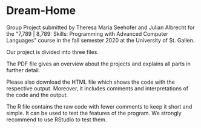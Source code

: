 # Dream-Home

Group Project submitted by Theresa Maria Seehofer and Julian Albrecht for the "7,789 | 8,789: Skills: Programming with Advanced Computer Languages" course in the fall semester 2020 at the University of St. Gallen.

Our project is divided into three files.

The PDF file gives an overview about the projects and explains all parts in further detail.

Please also download the HTML file which shows the code with the respective output.
Moreover, it includes comments and interpretations of the code and the output.

The R file contains the raw code with fewer comments to keep it short and simple.
It can be used to test the features of the program. We strongly recommend to use RStudio to test them.

